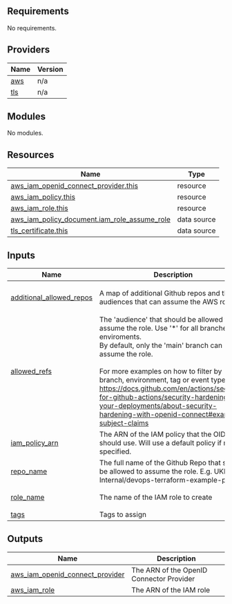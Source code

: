 <!-- BEGIN_TF_DOCS -->
## Requirements

No requirements.

## Providers

| Name | Version |
|------|---------|
| <a name="provider_aws"></a> [aws](#provider\_aws) | n/a |
| <a name="provider_tls"></a> [tls](#provider\_tls) | n/a |

## Modules

No modules.

## Resources

| Name | Type |
|------|------|
| [aws_iam_openid_connect_provider.this](https://registry.terraform.io/providers/hashicorp/aws/latest/docs/resources/iam_openid_connect_provider) | resource |
| [aws_iam_policy.this](https://registry.terraform.io/providers/hashicorp/aws/latest/docs/resources/iam_policy) | resource |
| [aws_iam_role.this](https://registry.terraform.io/providers/hashicorp/aws/latest/docs/resources/iam_role) | resource |
| [aws_iam_policy_document.iam_role_assume_role](https://registry.terraform.io/providers/hashicorp/aws/latest/docs/data-sources/iam_policy_document) | data source |
| [tls_certificate.this](https://registry.terraform.io/providers/hashicorp/tls/latest/docs/data-sources/certificate) | data source |

## Inputs

| Name | Description | Type | Default | Required |
|------|-------------|------|---------|:--------:|
| <a name="input_additional_allowed_repos"></a> [additional\_allowed\_repos](#input\_additional\_allowed\_repos) | A map of additional Github repos and their audiences that can assume the AWS role | <pre>map(object({<br>    aud = string<br>  }))</pre> | `{}` | no |
| <a name="input_allowed_refs"></a> [allowed\_refs](#input\_allowed\_refs) | The 'audience' that should be allowed to assume the role. Use '*' for all branches / enviroments. <br>      By default, only the 'main' branch can assume the role.<br><br>      For more examples on how to filter by branch, environment, tag or event type see:<br>      https://docs.github.com/en/actions/security-for-github-actions/security-hardening-your-deployments/about-security-hardening-with-openid-connect#example-subject-claims | `string` | n/a | yes |
| <a name="input_iam_policy_arn"></a> [iam\_policy\_arn](#input\_iam\_policy\_arn) | The ARN of the IAM policy that the OIDC role should use. Will use a default policy if not specified. | `string` | `""` | no |
| <a name="input_repo_name"></a> [repo\_name](#input\_repo\_name) | The full name of the Github Repo that should be allowed to assume the role. E.g. UKHSA-Internal/devops-terraform-example-project | `string` | n/a | yes |
| <a name="input_role_name"></a> [role\_name](#input\_role\_name) | The name of the IAM role to create | `string` | `"github-actions-oidc"` | no |
| <a name="input_tags"></a> [tags](#input\_tags) | Tags to assign | `map(string)` | `{}` | no |

## Outputs

| Name | Description |
|------|-------------|
| <a name="output_aws_iam_openid_connect_provider"></a> [aws\_iam\_openid\_connect\_provider](#output\_aws\_iam\_openid\_connect\_provider) | The ARN of the OpenID Connector Provider |
| <a name="output_aws_iam_role"></a> [aws\_iam\_role](#output\_aws\_iam\_role) | The ARN of the IAM role |
<!-- END_TF_DOCS -->